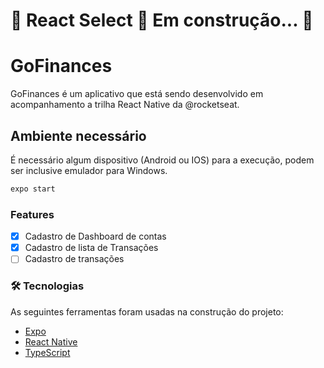 # 🚧  React Select 🚀 Em construção...  🚧


# GoFinances

GoFinances é um aplicativo que está sendo desenvolvido em acompanhamento a trilha React Native da @rocketseat.

## Ambiente necessário

É necessário algum dispositivo (Android ou IOS) para a execução, podem ser inclusive emulador para Windows.

```bash
expo start
```

### Features

- [x] Cadastro de Dashboard de contas
- [x] Cadastro de lista de Transações
- [ ] Cadastro de transações

### 🛠 Tecnologias

As seguintes ferramentas foram usadas na construção do projeto:

- [Expo](https://expo.io/)
- [React Native](https://reactnative.dev/)
- [TypeScript](https://www.typescriptlang.org/)
